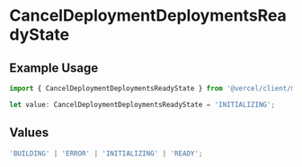 # CancelDeploymentDeploymentsReadyState

## Example Usage

```typescript
import { CancelDeploymentDeploymentsReadyState } from '@vercel/client/models/operations';

let value: CancelDeploymentDeploymentsReadyState = 'INITIALIZING';
```

## Values

```typescript
'BUILDING' | 'ERROR' | 'INITIALIZING' | 'READY';
```
